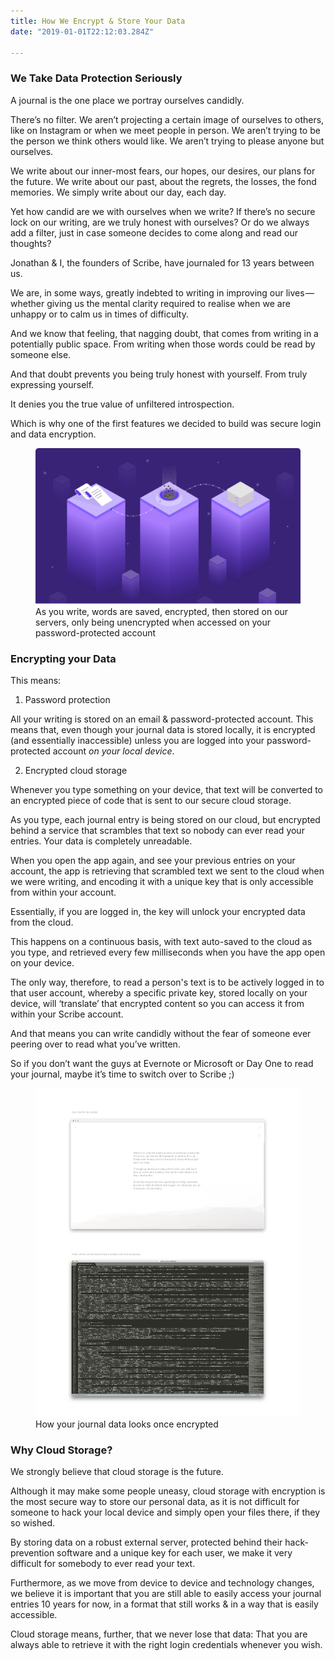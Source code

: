 ```yaml
---
title: How We Encrypt & Store Your Data
date: "2019-01-01T22:12:03.284Z"

---
```





### We Take Data Protection Seriously

A journal is the one place we portray ourselves candidly.

There’s no filter. We aren’t projecting a certain image of ourselves to others, like on Instagram or when we meet people in person. We aren’t trying to be the person we think others would like. We aren’t trying to please anyone but ourselves.

We write about our inner-most fears, our hopes, our desires, our plans for the future. We write about our past, about the regrets, the losses, the fond memories. We simply write about our day, each day.

Yet how candid are we with ourselves when we write? If there’s no secure lock on our writing, are we truly honest with ourselves? Or do we always add a filter, just in case someone decides to come along and read our thoughts?

Jonathan & I, the founders of Scribe, have journaled for 13 years between us.

We are, in some ways, greatly indebted to writing in improving our lives — whether giving us the mental clarity required to realise when we are unhappy or to calm us in times of difficulty.

And we know that feeling, that nagging doubt, that comes from writing in a potentially public space. From writing when those words could be read by someone else.

And that doubt prevents you being truly honest with yourself. From truly expressing yourself.

It denies you the true value of unfiltered introspection.

Which is why one of the first features we decided to build was secure login and data encryption.



<figure>
	<img src="./data-privacy1.jpg" alt="Data Encryption">
	<figcaption>As you write, words are saved, encrypted, then stored on our servers, only being unencrypted when accessed on your password-protected account</figcaption>
</figure>

### Encrypting your Data

This means:

1. Password protection

All your writing is stored on an email & password-protected account. This means that, even though your journal data is stored locally, it is encrypted (and essentially inaccessible) unless you are logged into your password-protected account *on your local device*.


2. Encrypted cloud storage

Whenever you type something on your device, that text will be converted to an encrypted piece of code that is sent to our secure cloud storage.

As you type, each journal entry is being stored on our cloud, but encrypted behind a service that scrambles that text so nobody can ever read your entries. Your data is completely unreadable.

When you open the app again, and see your previous entries on your account, the app is retrieving that scrambled text we sent to the cloud when we were writing, and encoding it with a unique key that is only accessible from within your account.

Essentially, if you are logged in, the key will unlock your encrypted data from the cloud.

This happens on a continuous basis, with text auto-saved to the cloud as you type, and retrieved every few milliseconds when you have the app open on your device.

The only way, therefore, to read a person's text is to be actively logged in to that user account, whereby a specific private key, stored locally on your device, will ‘translate’ that encrypted content so you can access it from within your Scribe account.

And that means you can write candidly without the fear of someone ever peering over to read what you’ve written.

So if you don’t want the guys at Evernote or Microsoft or Day One to read your journal, maybe it’s time to switch over to Scribe ;)


<figure>
	<img src="./data-privacy-2.jpg" alt="Data Encryption">
	<figcaption>How your journal data looks once encrypted</figcaption>
</figure>

### Why Cloud Storage?

We strongly believe that cloud storage is the future.

Although it may make some people uneasy, cloud storage with encryption is the most secure way to store our personal data, as it is not difficult for someone to hack your local device and simply open your files there, if they so wished.

By storing data on a robust external server, protected behind their hack-prevention software and a unique key for each user, we make it very difficult for somebody to ever read your text.

Furthermore, as we move from device to device and technology changes, we believe it is important that you are still able to easily access your journal entries 10 years for now, in a format that still works & in a way that is easily accessible.

Cloud storage means, further, that we never lose that data: That you are always able to retrieve it with the right login credentials whenever you wish.
